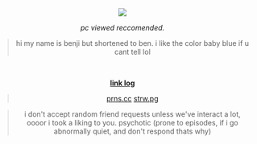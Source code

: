 <div align="center">



<h1 align="center"> </h1>


<br />



<img src="https://komarev.com/ghpvc/?username=artfufu&base=7906&color=grey&label=CoolPeople">

*pc viewed reccomended.*

 > hi my name is benji but shortened to ben. i like the color baby blue if u cant tell lol



<br>

<ins>**link log**</ins>

> [prns.cc](https://pronouns.cc/@shedletskying) [strw.pg](https://dandyfield.straw.page/)


> i don't accept random friend requests unless we've interact a lot, oooor i took a liking to you. psychotic (prone to episodes, if i go abnormally quiet, and don't respond thats why)





